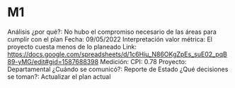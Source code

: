 # M1

Análisis ¿por qué?: No hubo el compromiso necesario de las áreas para cumplir con el plan
Fecha: 09/05/2022
Interpretación valor métrica: El proyecto cuesta menos de lo planeado
Link: https://docs.google.com/spreadsheets/d/1c6Hiu_N86OKgZpEs_suE02_pqB89-yMG/edit#gid=1587688398
Medición: CPI: 0.78
Proyecto: Departamental
¿Cuándo se comunicó?: Reporte de Estado
¿Qué decisiones se toman?: Actualizar el plan actual